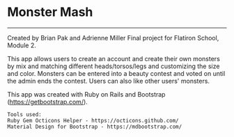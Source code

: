 # Monster Mash
-------------
Created by Brian Pak and Adrienne Miller 
Final project for Flatiron School, Module 2.

This app allows users to create an account and create their own monsters by mix and matching different heads/torsos/legs and customizing the size and color. Monsters can be entered into a beauty contest and voted on until the admin ends the contest. Users can also like other users' monsters. 

This app was created with Ruby on Rails and Bootstrap (https://getbootstrap.com/).

```
Tools used: 
Ruby Gem Octicons Helper - https://octicons.github.com/
Material Design for Bootstrap - https://mdbootstrap.com/
```

